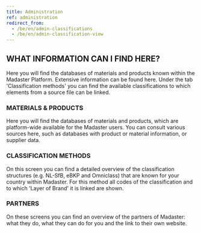 ```yaml
---
title: Administration
ref: administration
redirect_from:
  - /be/en/admin-classifications
  - /be/en/admin-classification-view
---
```


## WHAT INFORMATION CAN I FIND HERE?
Here you will find the databases of materials and products known within the Madaster Platform. Extensive information can be found here. Under the tab 'Classification methods' you can find the available classifications to which elements from a source file can be linked.

### MATERIALS & PRODUCTS
Here you will find the databases of materials and products, which are platform-wide available for the Madaster users. You can consult various sources here, such as databases with product or material information, or supplier data.

### CLASSIFICATION METHODS
On this screen you can find a detailed overview of the classification structures (e.g. NL-SfB, eBKP and Omniclass) that are known for your country within Madaster. For this method all codes of the classification and to which 'Layer of Brand' it is linked are shown.

### PARTNERS
On these screens you can find an overview of the partners of Madaster: what they do, what they can do for you and the link to their own website.
